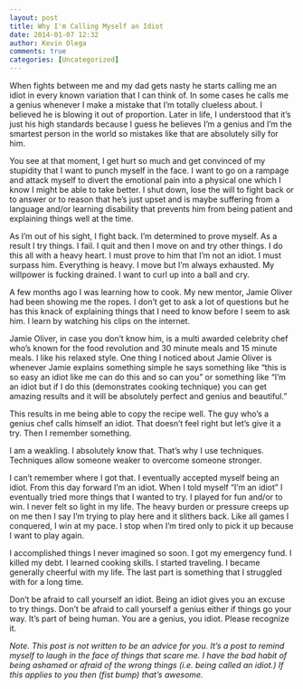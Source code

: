 ```yaml
---
layout: post
title: Why I'm Calling Myself an Idiot
date: 2014-01-07 12:32
author: Kevin Olega
comments: true
categories: [Uncategorized]
---
```

When fights between me and my dad gets nasty he starts calling me an idiot in every known variation that I can think of. In some cases he calls me a genius whenever I make a mistake that I’m totally clueless about. I believed he is blowing it out of proportion. Later in life, I understood that it’s just his high standards because I guess he believes I’m a genius and I’m the smartest person in the world so mistakes like that are absolutely silly for him.

You see at that moment, I get hurt so much and get convinced of my stupidity that I want to punch myself in the face. I want to go on a rampage and attack myself to divert the emotional pain into a physical one which I know I might be able to take better. I shut down, lose the will to fight back or to answer or to reason that he’s just upset and is maybe suffering from a language and/or learning disability that prevents him from being patient and explaining things well at the time.

As I’m out of his sight, I fight back. I’m determined to prove myself. As a result I try things. I fail. I quit and then I move on and try other things. I do this all with a heavy heart. I must prove to him that I’m not an idiot. I must surpass him. Everything is heavy. I move but I’m always exhausted. My willpower is fucking drained. I want to curl up into a ball and cry.

A few months ago I was learning how to cook. My new mentor, Jamie Oliver had been showing me the ropes. I don’t get to ask a lot of questions but he has this knack of explaining things that I need to know before I seem to ask him. I learn by watching his clips on the internet.

Jamie Oliver, in case you don’t know him, is a multi awarded celebrity chef who’s known for the food revolution and 30 minute meals and 15 minute meals. I like his relaxed style. One thing I noticed about Jamie Oliver is whenever Jamie explains something simple he says something like “this is so easy an idiot like me can do this and so can you” or something like “I’m an idiot but if I do this (demonstrates cooking technique) you can get amazing results and it will be absolutely perfect and genius and beautiful.”

This results in me being able to copy the recipe well. The guy who’s a genius chef calls himself an idiot. That doesn’t feel right but let’s give it a try. Then I remember something.

I am a weakling. I absolutely know that. That’s why I use techniques. Techniques allow someone weaker to overcome someone stronger.

I can’t remember where I got that. I eventually accepted myself being an idiot. From this day forward I’m an idiot. When I told myself “I’m an idiot” I eventually tried more things that I wanted to try. I played for fun and/or to win. I never felt so light in my life. The heavy burden or pressure creeps up on me then I say I’m trying to play here and it slithers back. Like all games I conquered, I win at my pace. I stop when I’m tired only to pick it up because I want to play again.

I accomplished things I never imagined so soon. I got my emergency fund. I killed my debt. I learned cooking skills. I started traveling. I became generally cheerful with my life. The last part is something that I struggled with for a long time.

Don’t be afraid to call yourself an idiot. Being an idiot gives you an excuse to try things. Don’t be afraid to call yourself a genius either if things go your way. It’s part of being human. You are a genius, you idiot. Please recognize it.

<em>Note. This post is not written to be an advice for you. It’s a post to remind myself to laugh in the face of things that scare me. I have the bad habit of being ashamed or afraid of the wrong things (i.e. being called an idiot.) If this applies to you then (fist bump) that’s awesome.</em>
